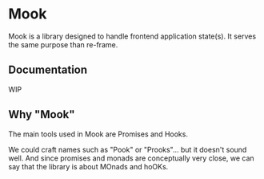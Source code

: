 # Mook

Mook is a library designed to handle frontend application state(s).
It serves the same purpose than re-frame.

## Documentation

WIP


## Why "Mook"

The main tools used in Mook are Promises and Hooks.

We could craft names such as "Pook" or "Prooks"... but it doesn't sound well.
And since promises and monads are conceptually very close, we can say that the library is about MOnads and hoOKs.
